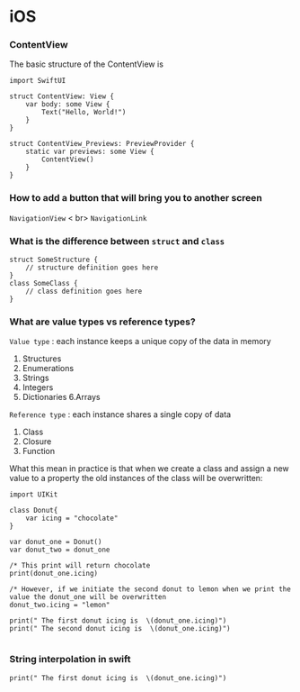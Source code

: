 # iOS




### ContentView

The basic structure of the ContentView is 

```
import SwiftUI

struct ContentView: View {
    var body: some View {
        Text("Hello, World!")
    }
}

struct ContentView_Previews: PreviewProvider {
    static var previews: some View {
        ContentView()
    }
}

```


### How to add a button that will bring you to another screen 

```NavigationView``` < br>
```NavigationLink```

### What is the difference between ```struct``` and ```class```

```
struct SomeStructure {
    // structure definition goes here
}
class SomeClass {
    // class definition goes here
}
```

### What are value types vs reference types?

```Value type``` : each instance keeps a unique copy of the data in memory  


  1. Structures
  2. Enumerations
  3. Strings
  4. Integers
  5. Dictionaries
  6.Arrays


```Reference type``` : each instance shares a single copy of data


  1. Class
  2. Closure
  3. Function

What this mean in practice is that when we create a class and assign a new value to a property the old instances of the class will be overwritten:

```
import UIKit 

class Donut{
    var icing = "chocolate"
}

var donut_one = Donut()
var donut_two = donut_one

/* This print will return chocolate
print(donut_one.icing)

/* However, if we initiate the second donut to lemon when we print the value the donut_one will be overwritten 
donut_two.icing = "lemon"

print(" The first donut icing is  \(donut_one.icing)")
print(" The second donut icing is  \(donut_one.icing)")


```
 
 
 ### String interpolation in swift
 
 ```print(" The first donut icing is  \(donut_one.icing)")```
